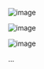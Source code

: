 ![image](https://github.com/user-attachments/assets/867dd299-1e88-4254-ad7c-deaddafb3fb0)

![image](https://github.com/user-attachments/assets/708c1604-777f-4702-851a-7e37eaa572b1)

![image](https://github.com/user-attachments/assets/ab3d6766-87d8-4dae-9fc7-b0bcdfbe67de)

...

